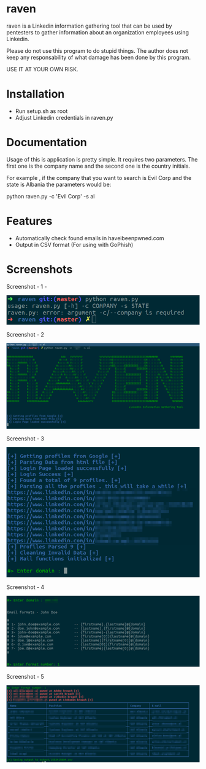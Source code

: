 # raven
raven is a Linkedin information gathering tool that  can be used by pentesters to gather information about an organization employees using Linkedin.

Please do not use this program to do stupid things. The author does not keep any responsability of what damage has been done by this program.

USE IT AT YOUR OWN RISK.

# Installation

* Run setup.sh as root
* Adjust Linkedin credentials in raven.py

# Documentation

Usage of this is application is pretty simple.
It requires two parameters. The first one is the company name and the second one is the country initials.

For example , if the company that you want to search is Evil Corp and the state is Albania the parameters would be:

python raven.py -c 'Evil Corp' -s al

# Features

* Automatically check found emails in haveibeenpwned.com
* Output in CSV format (For using with GoPhish)

# Screenshots

Screenshot - 1 - 

![ScreenShot](https://raw.githubusercontent.com/0x09AL/raven/master/screenshots/screenshot-01.png)


Screenshot - 2

![ScreenShot](https://raw.githubusercontent.com/0x09AL/raven/master/screenshots/screenshot-02.png)


Screenshot - 3

![ScreenShot](https://raw.githubusercontent.com/0x09AL/raven/master/screenshots/screenshot-03.png)


Screenshot - 4

![ScreenShot](https://raw.githubusercontent.com/0x09AL/raven/master/screenshots/screenshot-04.png)


Screenshot - 5

![ScreenShot](https://raw.githubusercontent.com/0x09AL/raven/master/screenshots/screenshot-05.png)
